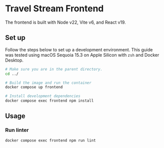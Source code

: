 # Travel Stream Frontend

The frontend is built with Node v22, Vite v6, and React v19.

## Set up

Follow the steps below to set up a development environment. This guide was tested using macOS Sequoia 15.3 on Apple Silicon with `zsh` and Docker Desktop.

```bash
# Make sure you are in the parent directory.
cd ../

# Build the image and run the container
docker compose up frontend

# Install development dependencies
docker compose exec frontend npm install
```

## Usage

### Run linter

```bash
docker compose exec frontend npm run lint
```
